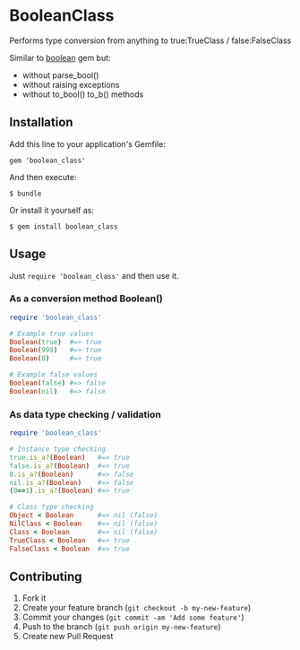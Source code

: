 # BooleanClass

Performs type conversion from anything to true:TrueClass / false:FalseClass

Similar to [boolean][] gem but:

- without parse_bool()
- without raising exceptions
- without to_bool() to_b() methods

## Installation

Add this line to your application's Gemfile:

    gem 'boolean_class'

And then execute:

    $ bundle

Or install it yourself as:

    $ gem install boolean_class

## Usage

Just `require 'boolean_class'` and then use it.

### As a conversion method Boolean()

```ruby
require 'boolean_class'

# Example true values
Boolean(true)  #=> true
Boolean(999)   #=> true
Boolean(0)     #=> true

# Example false values
Boolean(false) #=> false
Boolean(nil)   #=> false
```

### As data type checking / validation

```ruby
require 'boolean_class'

# Instance type checking
true.is_a?(Boolean)   #=> true
false.is_a?(Boolean)  #=> true
0.is_a?(Boolean)      #=> false
nil.is_a?(Boolean)    #=> false
(0==1).is_a?(Boolean) #=> true

# Class type checking
Object < Boolean      #=> nil (false)
NilClass < Boolean    #=> nil (false)
Class < Boolean       #=> nil (false)
TrueClass < Boolean   #=> true
FalseClass < Boolean  #=> true
```

## Contributing

1. Fork it
2. Create your feature branch (`git checkout -b my-new-feature`)
3. Commit your changes (`git commit -am 'Add some feature'`)
4. Push to the branch (`git push origin my-new-feature`)
5. Create new Pull Request

[boolean]: http://rubygems.org/gems/boolean
